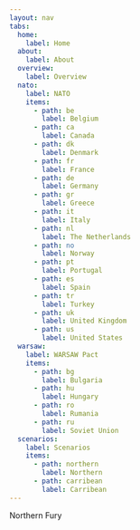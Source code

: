 ```yaml
---
layout: nav
tabs:
  home:
    label: Home
  about:
    label: About
  overview:
    label: Overview
  nato:
    label: NATO
    items:
      - path: be
        label: Belgium
      - path: ca
        label: Canada
      - path: dk
        label: Denmark
      - path: fr
        label: France
      - path: de
        label: Germany
      - path: gr
        label: Greece
      - path: it
        label: Italy
      - path: nl
        label: The Netherlands
      - path: no
        label: Norway
      - path: pt
        label: Portugal
      - path: es
        label: Spain
      - path: tr
        label: Turkey
      - path: uk
        label: United Kingdom
      - path: us
        label: United States
  warsaw:
    label: WARSAW Pact
    items:
      - path: bg
        label: Bulgaria
      - path: hu
        label: Hungary
      - path: ro
        label: Rumania
      - path: ru
        label: Soviet Union
  scenarios:
    label: Scenarios
    items:
      - path: northern
        label: Northern
      - path: carribean
        label: Carribean
---
```


Northern Fury
